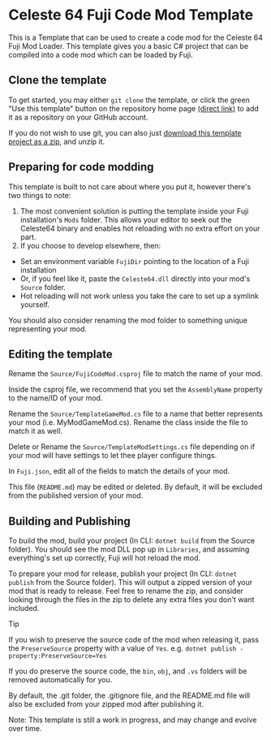 # Celeste 64 Fuji Code Mod Template
This is a Template that can be used to create a code mod for the Celeste 64 Fuji Mod Loader. This template gives you a basic C# project that can be compiled into a code mod which can be loaded by Fuji.

## Clone the template
To get started, you may either `git clone` the template, or click the green "Use this template" button on the repository home page [(direct link)](https://github.com/new?template_name=Code-Mod-Template&template_owner=FujiAPI) to add it as a repository on your GitHub account.

If you do not wish to use git, you can also just [download this template project as a zip](https://github.com/FujiAPI/Code-Mod-Template/archive/refs/heads/main.zip), and unzip it.

## Preparing for code modding
This template is built to not care about where you put it, however there's two things to note:

1. The most convenient solution is putting the template inside your Fuji installation's `Mods` folder. This allows your editor to seek out the Celeste64 binary and enables hot reloading with no extra effort on your part.
2. If you choose to develop elsewhere, then:
- Set an environment variable `FujiDir` pointing to the location of a Fuji installation
- Or, if you feel like it, paste the `Celeste64.dll` directly into your mod's `Source` folder.
- Hot reloading will not work unless you take the care to set up a symlink yourself.

You should also consider renaming the mod folder to something unique representing your mod.

## Editing the template

Rename the `Source/FujiCodeMod.csproj` file to match the name of your mod.

Inside the csproj file, we recommend that you set the `AssemblyName` property to the name/ID of your mod.

Rename the `Source/TemplateGameMod.cs` file to a name that better represents your mod (i.e. MyModGameMod.cs). Rename the class inside the file to match it as well.

Delete or Rename the `Source/TemplateModSettings.cs` file depending on if your mod will have settings to let thee player configure things.

In `Fuji.json`, edit all of the fields to match the details of your mod.

This file (`README.md`) may be edited or deleted. By default, it will be excluded from the published version of your mod.

## Building and Publishing
To build the mod, build your project (In CLI: `dotnet build` from the Source folder). You should see the mod DLL pop up in `Libraries`, and assuming everything's set up correctly, Fuji will hot reload the mod.

To prepare your mod for release, publish your project (In CLI: `dotnet publish` from the Source folder). This will output a zipped version of your mod that is ready to release. Feel free to rename the zip, and consider looking through the files in the zip to delete any extra files you don't want included.

> [!TIP]
> If you wish to preserve the source code of the mod when releasing it, pass the `PreserveSource` property with a value of `Yes`. e.g. `dotnet publish -property:PreserveSource=Yes`
>
> If you do preserve the source code, the `bin`, `obj`, and `.vs` folders will be removed automatically for you.

By default, the .git folder, the .gitignore file, and the README.md file will also be excluded from your zipped mod after publishing it.

Note: This template is still a work in progress, and may change and evolve over time.
